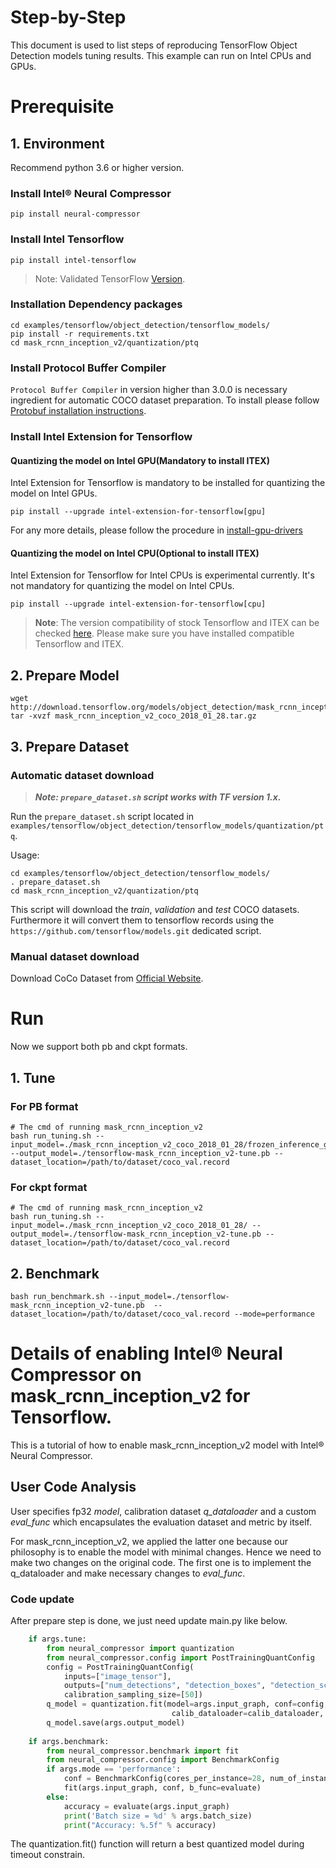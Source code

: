 Step-by-Step
============

This document is used to list steps of reproducing TensorFlow Object Detection models tuning results. This example can run on Intel CPUs and GPUs.

# Prerequisite


## 1. Environment
Recommend python 3.6 or higher version.

### Install Intel® Neural Compressor
```shell
pip install neural-compressor
```

### Install Intel Tensorflow
```shell
pip install intel-tensorflow
```
> Note: Validated TensorFlow [Version](/docs/source/installation_guide.md#validated-software-environment).

### Installation Dependency packages
```shell
cd examples/tensorflow/object_detection/tensorflow_models/
pip install -r requirements.txt
cd mask_rcnn_inception_v2/quantization/ptq
```

### Install Protocol Buffer Compiler

`Protocol Buffer Compiler` in version higher than 3.0.0 is necessary ingredient for automatic COCO dataset preparation. To install please follow
[Protobuf installation instructions](https://grpc.io/docs/protoc-installation/#install-using-a-package-manager).

### Install Intel Extension for Tensorflow

#### Quantizing the model on Intel GPU(Mandatory to install ITEX)
Intel Extension for Tensorflow is mandatory to be installed for quantizing the model on Intel GPUs.

```shell
pip install --upgrade intel-extension-for-tensorflow[gpu]
```
For any more details, please follow the procedure in [install-gpu-drivers](https://github.com/intel-innersource/frameworks.ai.infrastructure.intel-extension-for-tensorflow.intel-extension-for-tensorflow/blob/master/docs/install/install_for_gpu.md#install-gpu-drivers)

#### Quantizing the model on Intel CPU(Optional to install ITEX)
Intel Extension for Tensorflow for Intel CPUs is experimental currently. It's not mandatory for quantizing the model on Intel CPUs.

```shell
pip install --upgrade intel-extension-for-tensorflow[cpu]
```

> **Note**: 
> The version compatibility of stock Tensorflow and ITEX can be checked [here](https://github.com/intel/intel-extension-for-tensorflow#compatibility-table). Please make sure you have installed compatible Tensorflow and ITEX.

## 2. Prepare Model

```shell
wget http://download.tensorflow.org/models/object_detection/mask_rcnn_inception_v2_coco_2018_01_28.tar.gz
tar -xvzf mask_rcnn_inception_v2_coco_2018_01_28.tar.gz
```

## 3. Prepare Dataset

### Automatic dataset download

> **_Note: `prepare_dataset.sh` script works with TF version 1.x._**

Run the `prepare_dataset.sh` script located in `examples/tensorflow/object_detection/tensorflow_models/quantization/ptq`.

Usage:
```shell
cd examples/tensorflow/object_detection/tensorflow_models/
. prepare_dataset.sh
cd mask_rcnn_inception_v2/quantization/ptq
```

This script will download the *train*, *validation* and *test* COCO datasets. Furthermore it will convert them to
tensorflow records using the `https://github.com/tensorflow/models.git` dedicated script.

### Manual dataset download
Download CoCo Dataset from [Official Website](https://cocodataset.org/#download).


# Run

Now we support both pb and ckpt formats.

## 1. Tune
### For PB format
  
  ```shell
  # The cmd of running mask_rcnn_inception_v2
  bash run_tuning.sh --input_model=./mask_rcnn_inception_v2_coco_2018_01_28/frozen_inference_graph.pb --output_model=./tensorflow-mask_rcnn_inception_v2-tune.pb --dataset_location=/path/to/dataset/coco_val.record
  ```

### For ckpt format
  
  ```shell
  # The cmd of running mask_rcnn_inception_v2
  bash run_tuning.sh --input_model=./mask_rcnn_inception_v2_coco_2018_01_28/ --output_model=./tensorflow-mask_rcnn_inception_v2-tune.pb --dataset_location=/path/to/dataset/coco_val.record
  ```

## 2. Benchmark
  ```shell
  bash run_benchmark.sh --input_model=./tensorflow-mask_rcnn_inception_v2-tune.pb  --dataset_location=/path/to/dataset/coco_val.record --mode=performance
  ```

Details of enabling Intel® Neural Compressor on mask_rcnn_inception_v2 for Tensorflow.
=========================

This is a tutorial of how to enable mask_rcnn_inception_v2 model with Intel® Neural Compressor.
## User Code Analysis
User specifies fp32 *model*, calibration dataset *q_dataloader* and a custom *eval_func* which encapsulates the evaluation dataset and metric by itself.

For mask_rcnn_inception_v2, we applied the latter one because our philosophy is to enable the model with minimal changes. Hence we need to make two changes on the original code. The first one is to implement the q_dataloader and make necessary changes to *eval_func*.

### Code update

After prepare step is done, we just need update main.py like below.
```python
    if args.tune:
        from neural_compressor import quantization
        from neural_compressor.config import PostTrainingQuantConfig
        config = PostTrainingQuantConfig(
            inputs=["image_tensor"],
            outputs=["num_detections", "detection_boxes", "detection_scores", "detection_classes"],
            calibration_sampling_size=[50])
        q_model = quantization.fit(model=args.input_graph, conf=config, 
                                    calib_dataloader=calib_dataloader, eval_func=evaluate)
        q_model.save(args.output_model)
            
    if args.benchmark:
        from neural_compressor.benchmark import fit
        from neural_compressor.config import BenchmarkConfig
        if args.mode == 'performance':
            conf = BenchmarkConfig(cores_per_instance=28, num_of_instance=1)
            fit(args.input_graph, conf, b_func=evaluate)
        else:
            accuracy = evaluate(args.input_graph)
            print('Batch size = %d' % args.batch_size)
            print("Accuracy: %.5f" % accuracy)
```

The quantization.fit() function will return a best quantized model during timeout constrain.
